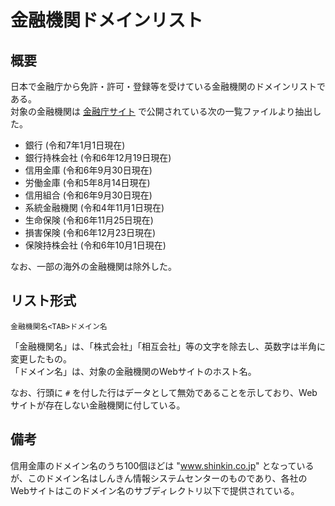 # 金融機関ドメインリスト

## 概要

日本で金融庁から免許・許可・登録等を受けている金融機関のドメインリストである。  
対象の金融機関は [金融庁サイト](https://www.fsa.go.jp/menkyo/menkyo.html) で公開されている次の一覧ファイルより抽出した。

- 銀行 (令和7年1月1日現在)
- 銀行持株会社 (令和6年12月19日現在)
- 信用金庫 (令和6年9月30日現在)
- 労働金庫 (令和5年8月14日現在)
- 信用組合 (令和6年9月30日現在)
- 系統金融機関 (令和4年11月1日現在)
- 生命保険 (令和6年11月25日現在)
- 損害保険 (令和6年12月23日現在)
- 保険持株会社 (令和6年10月1日現在)

なお、一部の海外の金融機関は除外した。


## リスト形式

```
金融機関名<TAB>ドメイン名
```

「金融機関名」は、「株式会社」「相互会社」等の文字を除去し、英数字は半角に変更したもの。  
「ドメイン名」は、対象の金融機関のWebサイトのホスト名。

なお、行頭に `#` を付した行はデータとして無効であることを示しており、Webサイトが存在しない金融機関に付している。


## 備考

信用金庫のドメイン名のうち100個ほどは "www.shinkin.co.jp" となっているが、このドメイン名はしんきん情報システムセンターのものであり、各社のWebサイトはこのドメイン名のサブディレクトリ以下で提供されている。
